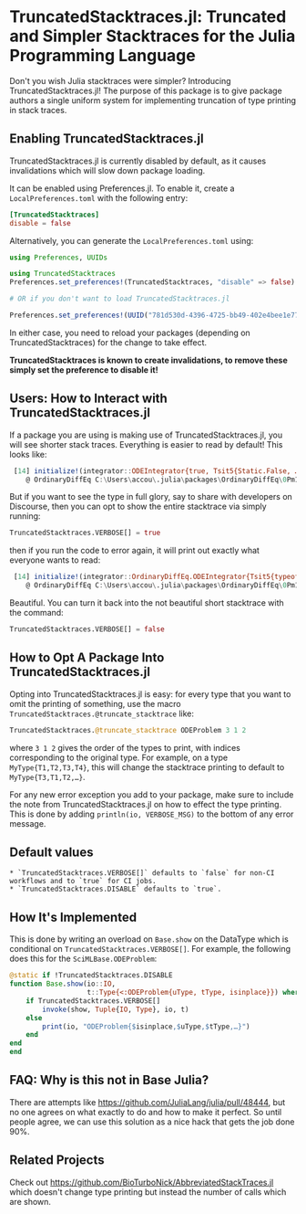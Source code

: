 # TruncatedStacktraces.jl: Truncated and Simpler Stacktraces for the Julia Programming Language

Don't you wish Julia stacktraces were simpler? Introducing TruncatedStacktraces.jl! The purpose of this
package is to give package authors a single uniform system for implementing truncation of type printing
in stack traces.

## Enabling TruncatedStacktraces.jl

TruncatedStacktraces.jl is currently disabled by default, as it causes invalidations which will slow down package loading.

It can be enabled using Preferences.jl. To enable it, create a `LocalPreferences.toml` with the following entry:

```toml
[TruncatedStacktraces]
disable = false
```

Alternatively, you can generate the `LocalPreferences.toml` using:

```julia
using Preferences, UUIDs

using TruncatedStacktraces
Preferences.set_preferences!(TruncatedStacktraces, "disable" => false)

# OR if you don't want to load TruncatedStacktraces.jl

Preferences.set_preferences!(UUID("781d530d-4396-4725-bb49-402e4bee1e77"), "disable" => false)
```

In either case, you need to reload your packages (depending on TruncatedStacktraces) for the
change to take effect.

**TruncatedStacktraces is known to create invalidations, to remove these simply set the preference to disable it!**

## Users: How to Interact with TruncatedStacktraces.jl

If a package you are using is making use of TruncatedStacktraces.jl, you will see shorter stack traces. Everything
is easier to read by default! This looks like:

```julia
 [14] initialize!(integrator::ODEIntegrator{true, Tsit5{Static.False, …}, Vector{Float64}, Float64, …}, cache::Tsit5Cache{Vector{Float64}, …})
    @ OrdinaryDiffEq C:\Users\accou\.julia\packages\OrdinaryDiffEq\0Pm1I\src\perform_step\low_order_rk_perform_step.jl:766
```

But if you want to see the type in full glory, say to share with developers on Discourse, then you can opt to show
the entire stacktrace via simply running:

```julia
TruncatedStacktraces.VERBOSE[] = true
```

then if you run the code to error again, it will print out exactly what everyone wants to read:

```julia
 [14] initialize!(integrator::OrdinaryDiffEq.ODEIntegrator{Tsit5{typeof(OrdinaryDiffEq.trivial_limiter!), typeof(OrdinaryDiffEq.trivial_limiter!), Static.False}, true, Vector{Float64}, Nothing, Float64, SciMLBase.NullParameters, Float64, Float64, Float64, Float64, Vector{Vector{Float64}}, ODESolution{Float64, 2, Vector{Vector{Float64}}, Nothing, Nothing, Vector{Float64}, Vector{Vector{Vector{Float64}}}, ODEProblem{Vector{Float64}, Tuple{Float64, Float64}, true, SciMLBase.NullParameters, ODEFunction{true, SciMLBase.AutoSpecialize, FunctionWrappersWrappers.FunctionWrappersWrapper{Tuple{FunctionWrappers.FunctionWrapper{Nothing, Tuple{Vector{Float64}, Vector{Float64}, SciMLBase.NullParameters, Float64}}, FunctionWrappers.FunctionWrapper{Nothing, Tuple{Vector{ForwardDiff.Dual{ForwardDiff.Tag{DiffEqBase.OrdinaryDiffEqTag, Float64}, Float64, 1}}, Vector{ForwardDiff.Dual{ForwardDiff.Tag{DiffEqBase.OrdinaryDiffEqTag, Float64}, Float64, 1}}, SciMLBase.NullParameters, Float64}}, FunctionWrappers.FunctionWrapper{Nothing, Tuple{Vector{ForwardDiff.Dual{ForwardDiff.Tag{DiffEqBase.OrdinaryDiffEqTag, Float64}, Float64, 1}}, Vector{Float64}, SciMLBase.NullParameters, ForwardDiff.Dual{ForwardDiff.Tag{DiffEqBase.OrdinaryDiffEqTag, Float64}, Float64, 1}}}, FunctionWrappers.FunctionWrapper{Nothing, Tuple{Vector{ForwardDiff.Dual{ForwardDiff.Tag{DiffEqBase.OrdinaryDiffEqTag, Float64}, Float64, 1}}, Vector{ForwardDiff.Dual{ForwardDiff.Tag{DiffEqBase.OrdinaryDiffEqTag, Float64}, Float64, 1}}, SciMLBase.NullParameters, ForwardDiff.Dual{ForwardDiff.Tag{DiffEqBase.OrdinaryDiffEqTag, Float64}, Float64, 1}}}}, false}, LinearAlgebra.UniformScaling{Bool}, Nothing, Nothing, Nothing, Nothing, Nothing, Nothing, Nothing, Nothing, Nothing, Nothing, Nothing, Nothing, Nothing, typeof(SciMLBase.DEFAULT_OBSERVED), Nothing, Nothing}, Base.Pairs{Symbol, Union{}, Tuple{}, NamedTuple{(), Tuple{}}}, SciMLBase.StandardODEProblem}, Tsit5{typeof(OrdinaryDiffEq.trivial_limiter!), typeof(OrdinaryDiffEq.trivial_limiter!), Static.False}, OrdinaryDiffEq.InterpolationData{ODEFunction{true, SciMLBase.AutoSpecialize, FunctionWrappersWrappers.FunctionWrappersWrapper{Tuple{FunctionWrappers.FunctionWrapper{Nothing, Tuple{Vector{Float64}, Vector{Float64}, SciMLBase.NullParameters, Float64}}, FunctionWrappers.FunctionWrapper{Nothing, Tuple{Vector{ForwardDiff.Dual{ForwardDiff.Tag{DiffEqBase.OrdinaryDiffEqTag, Float64}, Float64, 1}}, Vector{ForwardDiff.Dual{ForwardDiff.Tag{DiffEqBase.OrdinaryDiffEqTag, Float64}, Float64, 1}}, SciMLBase.NullParameters, Float64}}, FunctionWrappers.FunctionWrapper{Nothing, Tuple{Vector{ForwardDiff.Dual{ForwardDiff.Tag{DiffEqBase.OrdinaryDiffEqTag, Float64}, Float64, 1}}, Vector{Float64}, SciMLBase.NullParameters, ForwardDiff.Dual{ForwardDiff.Tag{DiffEqBase.OrdinaryDiffEqTag, Float64}, Float64, 1}}}, FunctionWrappers.FunctionWrapper{Nothing, Tuple{Vector{ForwardDiff.Dual{ForwardDiff.Tag{DiffEqBase.OrdinaryDiffEqTag, Float64}, Float64, 1}}, Vector{ForwardDiff.Dual{ForwardDiff.Tag{DiffEqBase.OrdinaryDiffEqTag, Float64}, Float64, 1}}, SciMLBase.NullParameters, ForwardDiff.Dual{ForwardDiff.Tag{DiffEqBase.OrdinaryDiffEqTag, Float64}, Float64, 1}}}}, false}, LinearAlgebra.UniformScaling{Bool}, Nothing, Nothing, Nothing, Nothing, Nothing, Nothing, Nothing, Nothing, Nothing, Nothing, Nothing, Nothing, Nothing, typeof(SciMLBase.DEFAULT_OBSERVED), Nothing, Nothing}, Vector{Vector{Float64}}, Vector{Float64}, Vector{Vector{Vector{Float64}}}, OrdinaryDiffEq.Tsit5Cache{Vector{Float64}, Vector{Float64}, Vector{Float64}, typeof(OrdinaryDiffEq.trivial_limiter!), typeof(OrdinaryDiffEq.trivial_limiter!), Static.False}}, DiffEqBase.DEStats, Nothing}, ODEFunction{true, SciMLBase.AutoSpecialize, FunctionWrappersWrappers.FunctionWrappersWrapper{Tuple{FunctionWrappers.FunctionWrapper{Nothing, Tuple{Vector{Float64}, Vector{Float64}, SciMLBase.NullParameters, Float64}}, FunctionWrappers.FunctionWrapper{Nothing, Tuple{Vector{ForwardDiff.Dual{ForwardDiff.Tag{DiffEqBase.OrdinaryDiffEqTag, Float64}, Float64, 1}}, Vector{ForwardDiff.Dual{ForwardDiff.Tag{DiffEqBase.OrdinaryDiffEqTag, Float64}, Float64, 1}}, SciMLBase.NullParameters, Float64}}, FunctionWrappers.FunctionWrapper{Nothing, Tuple{Vector{ForwardDiff.Dual{ForwardDiff.Tag{DiffEqBase.OrdinaryDiffEqTag, Float64}, Float64, 1}}, Vector{Float64}, SciMLBase.NullParameters, ForwardDiff.Dual{ForwardDiff.Tag{DiffEqBase.OrdinaryDiffEqTag, Float64}, Float64, 1}}}, FunctionWrappers.FunctionWrapper{Nothing, Tuple{Vector{ForwardDiff.Dual{ForwardDiff.Tag{DiffEqBase.OrdinaryDiffEqTag, Float64}, Float64, 1}}, Vector{ForwardDiff.Dual{ForwardDiff.Tag{DiffEqBase.OrdinaryDiffEqTag, Float64}, Float64, 1}}, SciMLBase.NullParameters, ForwardDiff.Dual{ForwardDiff.Tag{DiffEqBase.OrdinaryDiffEqTag, Float64}, Float64, 1}}}}, false}, LinearAlgebra.UniformScaling{Bool}, Nothing, Nothing, Nothing, Nothing, Nothing, Nothing, Nothing, Nothing, Nothing, Nothing, Nothing, Nothing, Nothing, typeof(SciMLBase.DEFAULT_OBSERVED), Nothing, Nothing}, OrdinaryDiffEq.Tsit5Cache{Vector{Float64}, Vector{Float64}, Vector{Float64}, typeof(OrdinaryDiffEq.trivial_limiter!), typeof(OrdinaryDiffEq.trivial_limiter!), Static.False}, OrdinaryDiffEq.DEOptions{Float64, Float64, Float64, Float64, PIController{Rational{Int64}}, typeof(DiffEqBase.ODE_DEFAULT_NORM), typeof(LinearAlgebra.opnorm), Nothing, CallbackSet{Tuple{}, Tuple{}}, typeof(DiffEqBase.ODE_DEFAULT_ISOUTOFDOMAIN), typeof(DiffEqBase.ODE_DEFAULT_PROG_MESSAGE), typeof(DiffEqBase.ODE_DEFAULT_UNSTABLE_CHECK), DataStructures.BinaryHeap{Float64, DataStructures.FasterForward}, DataStructures.BinaryHeap{Float64, DataStructures.FasterForward}, Nothing, Nothing, Int64, Tuple{}, Tuple{}, Tuple{}}, Vector{Float64}, Float64, Nothing, OrdinaryDiffEq.DefaultInit}, cache::OrdinaryDiffEq.Tsit5Cache{Vector{Float64}, Vector{Float64}, Vector{Float64}, typeof(OrdinaryDiffEq.trivial_limiter!), typeof(OrdinaryDiffEq.trivial_limiter!), Static.False})
    @ OrdinaryDiffEq C:\Users\accou\.julia\packages\OrdinaryDiffEq\0Pm1I\src\perform_step\low_order_rk_perform_step.jl:766
 ```
 
 Beautiful. You can turn it back into the not beautiful short stacktrace with the command:

 ```julia
TruncatedStacktraces.VERBOSE[] = false
```

## How to Opt A Package Into TruncatedStacktraces.jl

Opting into TruncatedStacktraces.jl is easy: for every type that you want to omit the printing of something,
use the macro `TruncatedStacktraces.@truncate_stacktrace` like:

```julia
TruncatedStacktraces.@truncate_stacktrace ODEProblem 3 1 2
```

where `3 1 2` gives the order of the types to print, with indices corresponding to the original type. For example,
on a type `MyType{T1,T2,T3,T4}`, this will change the stacktrace printing to default to `MyType{T3,T1,T2,…}`.

For any new error exception you add to your package, make sure to include the note from TruncatedStacktraces.jl on
how to effect the type printing. This is done by adding `println(io, VERBOSE_MSG)` to the bottom of any error message.

## Default values

    * `TruncatedStacktraces.VERBOSE[]` defaults to `false` for non-CI workflows and to `true` for CI jobs.
    * `TruncatedStacktraces.DISABLE` defaults to `true`.


## How It's Implemented

This is done by writing an overload on `Base.show` on the DataType which is conditional on `TruncatedStacktraces.VERBOSE[]`.
For example, the following does this for the `SciMLBase.ODEProblem`:

```julia
@static if !TruncatedStacktraces.DISABLE
function Base.show(io::IO,
                   t::Type{<:ODEProblem{uType, tType, isinplace}}) where {uType, tType, isinplace}
    if TruncatedStacktraces.VERBOSE[]
        invoke(show, Tuple{IO, Type}, io, t)
    else
        print(io, "ODEProblem{$isinplace,$uType,$tType,…}")
    end
end
end
```

## FAQ: Why is this not in Base Julia?

There are attempts like https://github.com/JuliaLang/julia/pull/48444, but no one agrees on what exactly to do and how to
make it perfect. So until people agree, we can use this solution as a nice hack that gets the job done 90%.

## Related Projects

Check out https://github.com/BioTurboNick/AbbreviatedStackTraces.jl which doesn't change type printing but instead the
number of calls which are shown.
